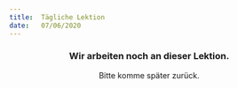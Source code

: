 ```yaml
---
title:  Tägliche Lektion
date:   07/06/2020
---
```


### <center>Wir arbeiten noch an dieser Lektion.</center>
<center>Bitte komme später zurück.</center>